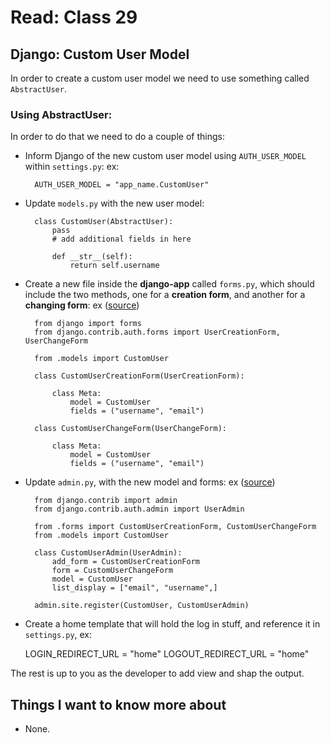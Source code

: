 # Read: Class 29

## Django: Custom User Model

In order to create a custom user model we need to use something called `AbstractUser`.

### Using AbstractUser:

In order to do that we need to do a couple of things:

- Inform Django of the new custom user model using `AUTH_USER_MODEL` within `settings.py`: ex:

        AUTH_USER_MODEL = "app_name.CustomUser"

- Update `models.py` with the new user model:

        class CustomUser(AbstractUser):
            pass
            # add additional fields in here

            def __str__(self):
                return self.username

- Create a new file inside the **django-app** called `forms.py`, which should include the two methods, one for a **creation form**, and another for a **changing form**: ex ([source](https://learndjango.com/tutorials/django-custom-user-model))

        from django import forms
        from django.contrib.auth.forms import UserCreationForm, UserChangeForm

        from .models import CustomUser

        class CustomUserCreationForm(UserCreationForm):

            class Meta:
                model = CustomUser
                fields = ("username", "email")

        class CustomUserChangeForm(UserChangeForm):

            class Meta:
                model = CustomUser
                fields = ("username", "email")

- Update `admin.py`, with the new model and forms: ex ([source](https://learndjango.com/tutorials/django-custom-user-model))

        from django.contrib import admin
        from django.contrib.auth.admin import UserAdmin

        from .forms import CustomUserCreationForm, CustomUserChangeForm
        from .models import CustomUser

        class CustomUserAdmin(UserAdmin):
            add_form = CustomUserCreationForm
            form = CustomUserChangeForm
            model = CustomUser
            list_display = ["email", "username",]

        admin.site.register(CustomUser, CustomUserAdmin)

- Create a home template that will hold the log in stuff, and reference it in `settings.py`, ex:

    LOGIN_REDIRECT_URL = "home"
    LOGOUT_REDIRECT_URL = "home"

The rest is up to you as the developer to add view and shap the output.



## Things I want to know more about

- None.